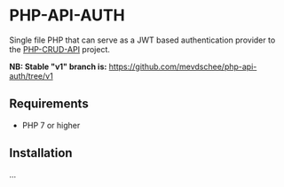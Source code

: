 # PHP-API-AUTH

Single file PHP that can serve as a JWT based authentication provider 
to the [PHP-CRUD-API](https://github.com/mevdschee/php-crud-api) project.

**NB: Stable "v1" branch is:**
https://github.com/mevdschee/php-api-auth/tree/v1

## Requirements

  - PHP 7 or higher

## Installation

...

